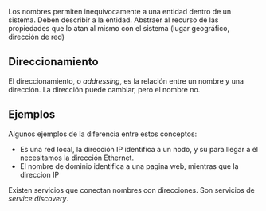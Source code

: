 Los nombres permiten inequívocamente a una entidad dentro de un sistema. Deben describir a la entidad. Abstraer al recurso de las propiedades que lo atan al mismo con el sistema (lugar geográfico, dirección de red)

## Direccionamiento

El direccionamiento, o _addressing_, es la relación entre un nombre y una dirección. La dirección puede cambiar, pero el nombre no.

## Ejemplos

Algunos ejemplos de la diferencia entre estos conceptos:

- Es una red local, la dirección IP identifica a un nodo, y su para llegar a él necesitamos la dirección Ethernet.
- El nombre de dominio identifica a una pagina web, mientras que la direccion IP 

Existen servicios que conectan nombres con direcciones. Son servicios de _service discovery_.
